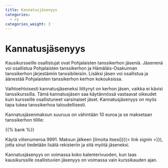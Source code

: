 ```yaml
---
title: Kannatusjäsenyys
categories:
  - ry
categories_weight: 3
---
```

# Kannatusjäsenyys

Kausikursseille osallistujat ovat Pohjalaisten tanssikerhon jäseniä. Jäsenenä voi osallistua Pohjalaisten tanssikerhon ja Hämäläis-Osakunnan tanssikerhon järjestämiin tanssibileisiin. Lisäksi jäsen voi osallistua ja äänestää Pohjalaisten tanssikerhon kerhon kokouksissa.

Vaihtoehtoisesti kannatusjäseneksi liittynyt on kerhon jäsen, vaikka ei kävisi tanssikurssilla. Tämä kannatusjäsen saa käytännössä vastaavat oikeudet kuin kursseille osallistuneet varsinaiset jäset. Kannatusjäsenyys on myös tapa tukea tanssikerhoa taloudellisesti.

Kannatusjäsenmaksun suuruus on vähintään 10 euroa ja se maksetaan tanssikerhon tilille:

{{% bank %}}

Käytä viitenumeroa 9991. Maksun jälkeen \[ilmoita itsesi]({{< link signin >}}), jotta sinut tiedetään lisätä rekisteriin ja sitä myötä jäseneksi.

Kannatusjäsenyys on voimassa koko kalenterivuoden, kun taas kausikurssille osallistuvien jäsenyys on voimassa vain kurssikauden ajan.
